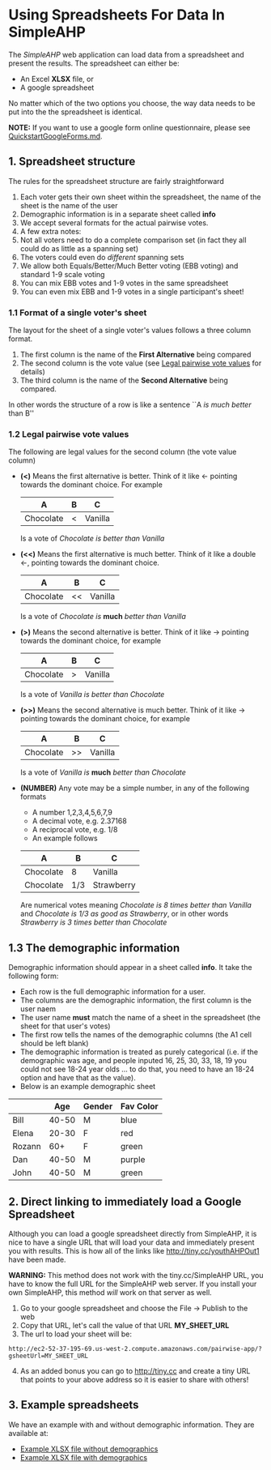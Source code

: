 # Using Spreadsheets For Data In SimpleAHP
The *SimpleAHP* web application can load data from a spreadsheet and present the results.  The spreadsheet can either be:
* An Excel **XLSX** file, or
* A google spreadsheet

No matter which of the two options you choose, the way data needs to be put into the the spreadsheet is identical.

**NOTE:** If you want to use a google form online questionnaire, please see [QuickstartGoogleForms.md](QuickstartGoogleForms.md).

## 1. Spreadsheet structure
The rules for the spreadsheet structure are fairly straightforward

1. Each voter gets their own sheet within the spreadsheet, the name of the sheet is the name of the user
2. Demographic information is in a separate sheet called **info**
3. We accept several formats for the actual pairwise votes.
4. A few extra notes:
  1. Not all voters need to do a complete comparison set (in fact they all could do as little as a spanning set)
  2. The voters could even do *different* spanning sets
  3. We allow both Equals/Better/Much Better voting (EBB voting) and standard 1-9 scale voting
  4. You can mix EBB votes and 1-9 votes in the same spreadsheet
  5. You can even mix EBB and 1-9 votes in a single participant's sheet!

### 1.1 Format of a single voter's sheet
The layout for the sheet of a single voter's values follows a three column format.

1. The first column is the name of the **First Alternative** being compared
2. The second column is the vote value (see [Legal pairwise vote values](#legal-pairwise-vote-values) for details)
3. The third column is the name of the **Second Alternative** being compared.

In other words the structure of a row is like a sentence ``A *is much better* than B''

### 1.2 Legal pairwise vote values
The following are legal values for the second column (the vote value column)

* **(<)** Means the first alternative is better.  Think of it like &#x2190; pointing towards the dominant choice.  For example

  | A        | B |   C     |
  |----------|---|---------|
  |Chocolate | < | Vanilla |  
  Is a vote of *Chocolate is better than Vanilla*
  
* **(<<)** Means the first alternative is much better.  Think of it like a double &#x2190;, pointing towards the dominant choice.

  | A        | B |   C     |
  |----------|---|---------|
  |Chocolate | << | Vanilla |  
  Is a vote of *Chocolate is* **much** *better than Vanilla*
  

* **(>)** Means the second alternative is better.  Think of it like &#x2192; pointing towards the dominant choice, for example

  | A        | B |   C     |
  |----------|---|---------|
  |Chocolate | > | Vanilla |  
  Is a vote of *Vanilla is better than Chocolate*

* **(>>)** Means the second alternative is much better.  Think of it like &#x2192; pointing towards the dominant choice, for example

  | A        | B |   C     |
  |----------|---|---------|
  |Chocolate | >> | Vanilla |  
  Is a vote of *Vanilla is* **much** *better than Chocolate*

* **(NUMBER)** Any vote may be a simple number, in any of the following formats
  * A number 1,2,3,4,5,6,7,9
  * A decimal vote, e.g. 2.37168
  * A reciprocal vote, e.g. 1/8
  * An example follows

  | A   | B  |  C  |
  |-----|----|-----|
  |Chocolate| 8 |  Vanilla|
  |Chocolate | 1/3 | Strawberry|
  
  Are numerical votes meaning *Chocolate is 8 times better than Vanilla* and *Chocolate is 1/3 as good as Strawberry*, or in other words *Strawberry is 3 times better than Chocolate*
  
## 1.3 The demographic information
Demographic information should appear in a sheet called **info**.  It take the following form:
  * Each row is the full demographic information for a user.
  * The columns are the demographic information, the first column is the user naem
  * The user name **must** match the name of a sheet in the spreadsheet (the sheet for that user's votes)
  * The first row tells the names of the demographic columns (the A1 cell should be left blank)
  * The demographic information is treated as purely categorical (i.e. if the demographic was age, and people inputed 16, 25, 30, 33, 18, 19 you could not see 18-24 year olds ... to do that, you need to have an 18-24 option and have that as the value).
  * Below is an example demographic sheet

  |     |Age	|Gender	|Fav Color|
  |-----|----|-------|---------|
  |Bill |40-50 |M |blue|
  |Elena |20-30 |F |red|
  |Rozann |60+ |F |green|
  |Dan |40-50 | M |purple|
  |John |40-50| M |green|

## 2. Direct linking to immediately load a Google Spreadsheet

Although you can load a google spreadsheet directly from SimpleAHP, it is nice to have a single URL that will load your data and immediately present you with results.  This is how all of the links like http://tiny.cc/youthAHPOut1 have been made.

**WARNING:** This method does not work with the tiny.cc/SimpleAHP URL, you have to know the full URL for the SimpleAHP web server.  If you install your own SimpleAHP, this method *will* work on that server as well.

1. Go to your google spreadsheet and choose the File &#x2192; Publish to the web
2. Copy that URL, let's call the value of that URL **MY_SHEET_URL**
3. The url to load your sheet will be:  

  ```
  http://ec2-52-37-195-69.us-west-2.compute.amazonaws.com/pairwise-app/?gsheetUrl=MY_SHEET_URL
  ```
4. As an added bonus you can go to http://tiny.cc and create a tiny URL that points to your above address so it is easier to share with others!

## 3. Example spreadsheets
We have an example with and without demographic information.  They are available at:

* [Example XLSX file without demographics](https://github.com/isahp/youth-session/raw/master/QuestionnaireSimplified/ExampleExcel.xlsx)
* [Example XLSX file with demographics](https://github.com/isahp/youth-session/raw/master/QuestionnaireSimplified/ExampleWithDemographics.xlsx)
